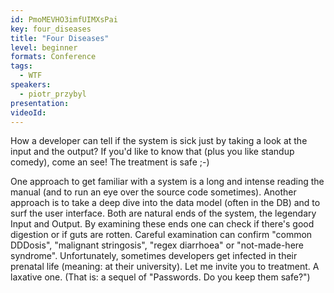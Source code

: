 ```yaml
---
id: PmoMEVHO3imfUIMXsPai
key: four_diseases
title: "Four Diseases"
level: beginner
formats: Conference 
tags:
  - WTF
speakers:
  - piotr_przybyl
presentation:
videoId:
---
```

How a developer can tell if the system is sick just by taking a look at the input and the output? If you'd like to know that (plus you like standup comedy), come an see! The treatment is safe ;-)

One approach to get familiar with a system is a long and intense reading the manual (and to run an eye over the source code sometimes). Another approach is to take a deep dive into the data model (often in the DB) and to surf the user interface. Both are natural ends of the system, the legendary Input and Output. By examining these ends one can check if there's good digestion or if guts are rotten. Careful examination can confirm "common DDDosis", "malignant stringosis", "regex diarrhoea" or "not-made-here syndrome".
Unfortunately, sometimes developers get infected in their prenatal life (meaning: at their university). Let me invite you to treatment. A laxative one. (That is: a sequel of "Passwords. Do you keep them safe?")
